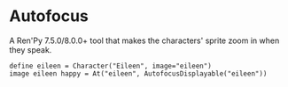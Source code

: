 # Autofocus
A Ren'Py 7.5.0/8.0.0+ tool that makes the characters' sprite zoom in when they speak.

```
define eileen = Character("Eileen", image="eileen")
image eileen happy = At("eileen", AutofocusDisplayable("eileen"))
```
